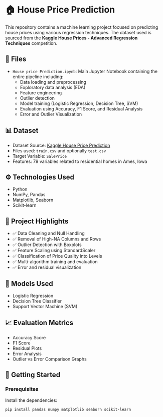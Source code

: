 # 🏠 House Price Prediction

This repository contains a machine learning project focused on predicting house prices using various regression techniques. The dataset used is sourced from the **Kaggle House Prices - Advanced Regression Techniques** competition.

## 📁 Files

- `House price Prediction.ipynb`: Main Jupyter Notebook containing the entire pipeline including:
  - Data loading and preprocessing
  - Exploratory data analysis (EDA)
  - Feature engineering
  - Outlier detection
  - Model training (Logistic Regression, Decision Tree, SVM)
  - Evaluation using Accuracy, F1 Score, and Residual Analysis
  - Error and Outlier Visualization

## 📊 Dataset

- Dataset Source: [Kaggle House Price Prediction](https://www.kaggle.com/competitions/house-prices-advanced-regression-techniques)
- Files used: `train.csv` and optionally `test.csv`
- Target Variable: `SalePrice`
- Features: 79 variables related to residential homes in Ames, Iowa

## ⚙️ Technologies Used

- Python
- NumPy, Pandas
- Matplotlib, Seaborn
- Scikit-learn

## 📌 Project Highlights

- ✅ Data Cleaning and Null Handling
- ✅ Removal of High-NA Columns and Rows
- ✅ Outlier Detection with Boxplots
- ✅ Feature Scaling using StandardScaler
- ✅ Classification of Price Quality into Levels
- ✅ Multi-algorithm training and evaluation
- ✅ Error and residual visualization

## 🧠 Models Used

- Logistic Regression
- Decision Tree Classifier
- Support Vector Machine (SVM)

## 📈 Evaluation Metrics

- Accuracy Score
- F1 Score
- Residual Plots
- Error Analysis
- Outlier vs Error Comparison Graphs

## 🚀 Getting Started

### Prerequisites

Install the dependencies:
```bash
pip install pandas numpy matplotlib seaborn scikit-learn
